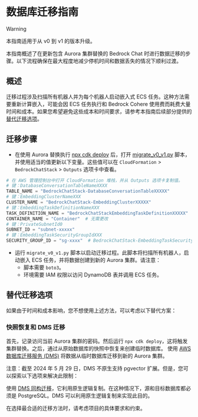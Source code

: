 # 数据库迁移指南

> [!Warning]
> 本指南适用于从 v0 到 v1 的版本升级。

本指南概述了在更新包含 Aurora 集群替换的 Bedrock Chat 时进行数据迁移的步骤。以下流程确保在最大程度地减少停机时间和数据丢失的情况下顺利过渡。

## 概述

迁移过程涉及扫描所有机器人并为每个机器人启动嵌入式 ECS 任务。这种方法需要重新计算嵌入，可能会因 ECS 任务执行和 Bedrock Cohere 使用费而耗费大量时间和成本。如果您希望避免这些成本和时间要求，请参考本指南后续部分提供的[替代迁移选项](#alternative-migration-options)。

## 迁移步骤

- 在使用 Aurora 替换执行 [npx cdk deploy](../README.md#deploy-using-cdk) 后，打开 [migrate_v0_v1.py](./migrate_v0_v1.py) 脚本，并使用适当的值更新以下变量。这些值可以在 `CloudFormation` > `BedrockChatStack` > `Outputs` 选项卡中查看。

```py
# 在 AWS 管理控制台中打开 CloudFormation 堆栈，并从 Outputs 选项卡复制值。
# 键：DatabaseConversationTableNameXXXX
TABLE_NAME = "BedrockChatStack-DatabaseConversationTableXXXXX"
# 键：EmbeddingClusterNameXXX
CLUSTER_NAME = "BedrockChatStack-EmbeddingClusterXXXXX"
# 键：EmbeddingTaskDefinitionNameXXX
TASK_DEFINITION_NAME = "BedrockChatStackEmbeddingTaskDefinitionXXXXX"
CONTAINER_NAME = "Container"  # 无需更改
# 键：PrivateSubnetId0
SUBNET_ID = "subnet-xxxxx"
# 键：EmbeddingTaskSecurityGroupIdXXX
SECURITY_GROUP_ID = "sg-xxxx"  # BedrockChatStack-EmbeddingTaskSecurityGroupXXXXX
```

- 运行 `migrate_v0_v1.py` 脚本以启动迁移过程。此脚本将扫描所有机器人，启动嵌入 ECS 任务，并将数据创建到新的 Aurora 集群。请注意：
  - 脚本需要 `boto3`。
  - 环境需要 IAM 权限以访问 DynamoDB 表并调用 ECS 任务。

## 替代迁移选项

如果由于时间和成本影响，您不想使用上述方法，可以考虑以下替代方案：

### 快照恢复和 DMS 迁移

首先，记录访问当前 Aurora 集群的密码。然后运行 `npx cdk deploy`，这将触发集群替换。之后，通过从原始数据库的快照中恢复来创建临时数据库。
使用 [AWS 数据库迁移服务 (DMS)](https://aws.amazon.com/dms/) 将数据从临时数据库迁移到新的 Aurora 集群。

注意：截至 2024 年 5 月 29 日，DMS 不原生支持 pgvector 扩展。但是，您可以探索以下选项来解决此限制：

使用 [DMS 同构迁移](https://docs.aws.amazon.com/dms/latest/userguide/dm-migrating-data.html)，它利用原生逻辑复制。在这种情况下，源和目标数据库都必须是 PostgreSQL。DMS 可以利用原生逻辑复制来实现此目的。

在选择最合适的迁移方法时，请考虑项目的具体要求和约束。